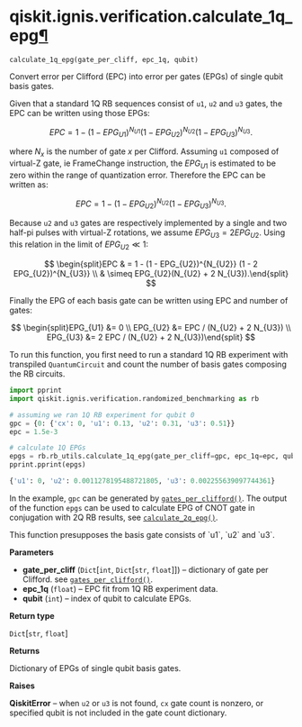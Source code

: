 <span id="qiskit-ignis-verification-calculate-1q-epg" />

# qiskit.ignis.verification.calculate\_1q\_epg[¶](#qiskit-ignis-verification-calculate-1q-epg "Permalink to this headline")

<span id="undefined" />

`calculate_1q_epg(gate_per_cliff, epc_1q, qubit)`

Convert error per Clifford (EPC) into error per gates (EPGs) of single qubit basis gates.

Given that a standard 1Q RB sequences consist of `u1`, `u2` and `u3` gates, the EPC can be written using those EPGs:

$$
EPC = 1 - (1 - EPG_{U1})^{N_{U1}} (1 - EPG_{U2})^{N_{U2}} (1 - EPG_{U3})^{N_{U3}}.
$$

where $N_{x}$ is the number of gate $x$ per Clifford. Assuming `u1` composed of virtual-Z gate, ie FrameChange instruction, the $EPG_{U1}$ is estimated to be zero within the range of quantization error. Therefore the EPC can be written as:

$$
EPC = 1 - (1 - EPG_{U2})^{N_{U2}} (1 - EPG_{U3})^{N_{U3}}.
$$

Because `u2` and `u3` gates are respectively implemented by a single and two half-pi pulses with virtual-Z rotations, we assume $EPG_{U3} = 2EPG_{U2}$. Using this relation in the limit of $EPG_{U2} \ll 1$:

$$
\begin{split}EPC & = 1 - (1 - EPG_{U2})^{N_{U2}} (1 - 2 EPG_{U2})^{N_{U3}} \\
    & \simeq EPG_{U2}(N_{U2} + 2 N_{U3}).\end{split}
$$

Finally the EPG of each basis gate can be written using EPC and number of gates:

$$
\begin{split}EPG_{U1} &= 0 \\
EPG_{U2} &= EPC / (N_{U2} + 2 N_{U3}) \\
EPG_{U3} &= 2 EPC / (N_{U2} + 2 N_{U3})\end{split}
$$

To run this function, you first need to run a standard 1Q RB experiment with transpiled `QuantumCircuit` and count the number of basis gates composing the RB circuits.

```python
import pprint
import qiskit.ignis.verification.randomized_benchmarking as rb

# assuming we ran 1Q RB experiment for qubit 0
gpc = {0: {'cx': 0, 'u1': 0.13, 'u2': 0.31, 'u3': 0.51}}
epc = 1.5e-3

# calculate 1Q EPGs
epgs = rb.rb_utils.calculate_1q_epg(gate_per_cliff=gpc, epc_1q=epc, qubit=0)
pprint.pprint(epgs)
```

```python
{'u1': 0, 'u2': 0.0011278195488721805, 'u3': 0.002255639097744361}
```

In the example, `gpc` can be generated by [`gates_per_clifford()`](qiskit.ignis.verification.gates_per_clifford#qiskit.ignis.verification.gates_per_clifford "qiskit.ignis.verification.gates_per_clifford"). The output of the function `epgs` can be used to calculate EPG of CNOT gate in conjugation with 2Q RB results, see [`calculate_2q_epg()`](qiskit.ignis.verification.calculate_2q_epg#qiskit.ignis.verification.calculate_2q_epg "qiskit.ignis.verification.calculate_2q_epg").

<Admonition title="Note" type="note">
  This function presupposes the basis gate consists of `u1`, `u2` and `u3`.
</Admonition>

**Parameters**

*   **gate\_per\_cliff** (`Dict`\[`int`, `Dict`\[`str`, `float`]]) – dictionary of gate per Clifford. see [`gates_per_clifford()`](qiskit.ignis.verification.gates_per_clifford#qiskit.ignis.verification.gates_per_clifford "qiskit.ignis.verification.gates_per_clifford").
*   **epc\_1q** (`float`) – EPC fit from 1Q RB experiment data.
*   **qubit** (`int`) – index of qubit to calculate EPGs.

**Return type**

`Dict`\[`str`, `float`]

**Returns**

Dictionary of EPGs of single qubit basis gates.

**Raises**

**QiskitError** – when `u2` or `u3` is not found, `cx` gate count is nonzero, or specified qubit is not included in the gate count dictionary.

